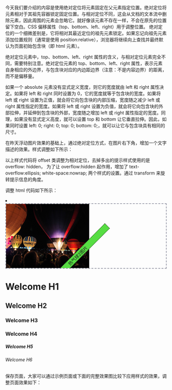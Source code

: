 今天我们要介绍的内容是使用绝对定位将元素固定在父元素指定位置。绝对定位将元素相对于其祖先容器锁定固定位置。与相对定位不同，这会从文档的文本流中删除元素，因此周围的元素会忽略它。就好像该元素不存在一样，不会在原先的位置留下空白。CSS 偏移属性（top、bottom、left、right）用于调整位置。
绝对定位的一个细微差别是，它将相对其最近定位的祖先元素锁定。如果忘记向祖先元素添加位置规则（通常是使用 position:relative），浏览器将继续向上查找并最终默认为页面初始包含块（即 html 元素）。

绝对定位元素中，top、bottom、left、right 属性的含义，与相对定位元素完全不同，需要特别注意。绝对定位元素的 top、bottom、left、right 属性，表示元素自身相应的外边界，与包含块对应的内边距边界（注意：不是内容边界）的距离，而不是偏移量。

如果一个 absolute 元素没有显式定义宽度，则它的宽度就由 left 和 right 属性决定。如果将 left 和 right 同时设置为 0，它的宽度就等于包含块的宽度。如果将 left 或 right 设置为正值，就会将它向包含块的内部压缩，宽度随之减少 left 或 right 属性指定的宽度。如果将 left 或 right 设置为负值，就会将它向包含块的外部拉伸，并延伸到包含块的外部，宽度随之增加 left 或 right 属性指定的宽度。同理，如果没有显式定义高度，就可以设置 top 和 bottom 让它垂直拉伸。因此，如果同时设置 left: 0; right: 0; top: 0; bottom: 0;，就可以让它与包含块具有相同的尺寸。


在昨天浮动图片效果的基础上，通过绝对定位方式，在图片右下角，增加一个文字描述的效果。样式调整如下所示：

<style type="text/css">
  .text-tip {
    display: inline-block;
    text-align: center;
    width: 260px;
    height: 20px;
    position: absolute;
    top: 150px;
    left: 93px;
    transform: rotate(315deg);
    -ms-transform: rotate(315deg);
    -moz-transform: rotate(315deg);
    -webkit-transform: rotate(315deg);
    -o-transform: rotate(315deg);
    border: 1px dashed;
   background: #57DD43;
  }

  .offset {
    background: none;
    border: 2px dashed #9799a7;
    height: 200px;
    padding: 0;
    position: relative;
    text-overflow:ellipsis; 
    white-space:nowrap;
    overflow: hidden;
  }

  .offset img {
    display: block;
    width: 260px;
    height: 200px;
  }

</style>

以上样式代码将 offset 类调整为相对定位，去掉多出的提示样式使用的是 overflow: hidden， 为了让 overflow:hidden 起作用，增加了  text-overflow:ellipsis;  white-space:nowrap; 两个样式的设置。通过 transform 来旋转提示信息的角度。

调整 html 代码如下所示：

 <li class="welcome">
  <div class="offset">
    <img src="../images/balloon2.jpg" alt="hot air balloon" />
    <span class="text-tip">热气球2图片</span>
  </div>
  <h1>Welcome H1 </h1>
  <h2>Welcome H2</h2>
  <h3>Welcome H3</h3>
  <h4 style="text-align:left; font-size:16px;">Welcome H4</h4>
  <h5>Welcome H5</h5>
  <h6>Welcome H6</h6>
</li>


保存页面，大家可以通过示例页面或下面的完整效果图比较下应用样式的效果，调整页面效果如下：




